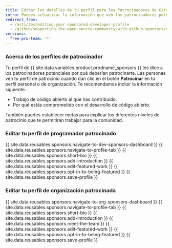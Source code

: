 ```yaml
---
title: Editar los detalles de tu perfil para los Patrocinadores de GitHub
intro: Puedes actualizar la información que ven los patrocinadores potenciales acerca de tu trabajo.
redirect_from:
  - /articles/editing-your-sponsored-developer-profile
  - /github/supporting-the-open-source-community-with-github-sponsors/editing-your-sponsored-developer-profile
versions:
  free-pro-team: '*'
---
```


### Acerca de los perfiles de patrocinador

Tu perfil de {{ site.data.variables.product.prodname_sponsors }} les dice a los patrocinadores potenciales por qué deberían patrocinarte. Las personas ven tu perfil de patrocinio cuando dan clic en el botón **Patrocinar** en tu perfil personal o de organización. Te recomendamos incluir la información siguiente.

- Trabajo de código abierto al que has contribuido.
- Por qué estás comprometido con el desarrollo de código abierto.

También puedes establecer metas para explicar los diferentes niveles de patrocinio que te permitirán trabajar para la comunidad.

### Editar tu perfil de programador patrocinado

{{ site.data.reusables.sponsors.navigate-to-dev-sponsors-dashboard }}
{{ site.data.reusables.sponsors.navigate-to-profile-tab }}
{{ site.data.reusables.sponsors.short-bio }}
{{ site.data.reusables.sponsors.add-introduction }}
{{ site.data.reusables.sponsors.edit-featured-work }}
{{ site.data.reusables.sponsors.opt-in-to-being-featured }}
{{ site.data.reusables.sponsors.save-profile }}

### Editar tu perfil de organización patrocinada

{{ site.data.reusables.sponsors.navigate-to-org-sponsors-dashboard }}
{{ site.data.reusables.sponsors.navigate-to-profile-tab }}
{{ site.data.reusables.sponsors.short-bio }}
{{ site.data.reusables.sponsors.add-introduction }}
{{ site.data.reusables.sponsors.meet-the-team }}
{{ site.data.reusables.sponsors.edit-featured-work }}
{{ site.data.reusables.sponsors.opt-in-to-being-featured }}
{{ site.data.reusables.sponsors.save-profile }}
